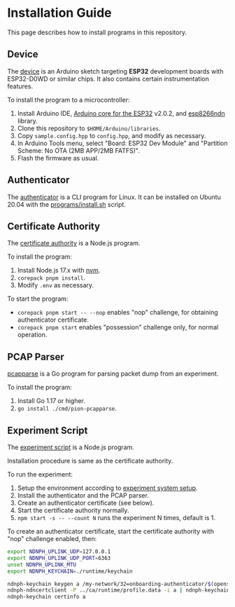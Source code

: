 # Installation Guide

This page describes how to install programs in this repository.

## Device

The [device](../examples/device) is an Arduino sketch targeting **ESP32** development boards with ESP32-D0WD or similar chips.
It also contains certain instrumentation features.

To install the program to a microcontroller:

1. Install Arduino IDE, [Arduino core for the ESP32](https://github.com/espressif/arduino-esp32) v2.0.2, and [esp8266ndn](https://github.com/yoursunny/esp8266ndn) library.
2. Clone this repository to `$HOME/Arduino/libraries`.
3. Copy `sample.config.hpp` to `config.hpp`, and modify as necessary.
4. In Arduino Tools menu, select "Board: ESP32 Dev Module" and "Partition Scheme: No OTA (2MB APP/2MB FATFS)".
5. Flash the firmware as usual.

## Authenticator

The [authenticator](../programs/authenticator) is a CLI program for Linux.
It can be installed on Ubuntu 20.04 with the [programs/install.sh](../programs/install.sh) script.

## Certificate Authority

The [certificate authority](../extras/ca) is a Node.js program.

To install the program:

1. Install Node.js 17.x with [nvm](https://github.com/nvm-sh/nvm).
2. `corepack pnpm install`.
3. Modify `.env` as necessary.

To start the program:

* `corepack pnpm start -- --nop` enables "nop" challenge, for obtaining authenticator certificate.
* `corepack pnpm start` enables "possession" challenge only, for normal operation.

## PCAP Parser

[pcapparse](../extras/pcapparse) is a Go program for parsing packet dump from an experiment.

To install the program:

1. Install Go 1.17 or higher.
2. `go install ./cmd/pion-pcapparse`.

## Experiment Script

The [experiment script](../extras/exp) is a Node.js program.

Installation procedure is same as the certificate authority.

To run the experiment:

1. Setup the environment according to [experiment system setup](expsetup.md).
2. Install the authenticator and the PCAP parser.
3. Create an authenticator certificate (see below).
4. Start the certificate authority normally.
5. `npm start -s -- --count N` runs the experiment N times, default is 1.

To create an authenticator certificate, start the certificate authority with "nop" challenge enabled, then:

```bash
export NDNPH_UPLINK_UDP=127.0.0.1
export NDNPH_UPLINK_UDP_PORT=6363
unset NDNPH_UPLINK_MTU
export NDNPH_KEYCHAIN=./runtime/keychain

ndnph-keychain keygen a /my-network/32=onboarding-authenticator/$(openssl rand -hex 4) >/dev/null
ndnph-ndncertclient -P ../ca/runtime/profile.data -i a | ndnph-keychain certimport a
ndnph-keychain certinfo a
```
